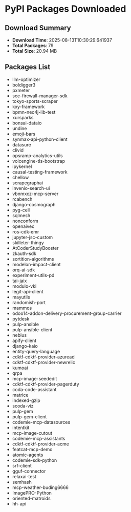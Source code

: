# PyPI Packages Downloaded

## Download Summary
- **Download Time**: 2025-08-13T10:30:29.641937
- **Total Packages**: 79
- **Total Size**: 20.94 MB

## Packages List
- llm-optimizer
- boldigger3
- pxmeter
- scc-firewall-manager-sdk
- tokyo-sports-scraper
- kxy-framework
- bpmn-neo4j-lib-test
- xursparks
- bonsai-dataio
- undine
- emoji-bars
- synmax-api-python-client
- datasure
- clivid
- opsramp-analytics-utils
- volcengine-tls-bootstrap
- ipykernel
- causal-testing-framework
- chellow
- scrapegraphai
- invenio-search-ui
- vbnmxcz-mcp-server
- rcabench
- django-cosmograph
- pyg-cell
- sqlmesh
- nonconform
- openaivec
- ros-cdk-emr
- jupyter-jsc-custom
- skilleter-thingy
- AtCoderStudyBooster
- zkauth-sdk
- sortition-algorithms
- modelon-impact-client
- orq-ai-sdk
- experiment-utils-pd
- tai-jaix
- modulo-vki
- legit-api-client
- mayutils
- randomish-port
- mammos
- odoo14-addon-delivery-procurement-group-carrier
- pytdesk
- pulp-ansible
- pulp-ansible-client
- nebius
- apify-client
- django-kaio
- entity-query-language
- cdktf-cdktf-provider-azuread
- cdktf-cdktf-provider-newrelic
- kumoai
- qrpa
- mcp-image-seededit
- cdktf-cdktf-provider-pagerduty
- coda-code-assistant
- matrice
- indexed-gzip
- scoda-viz
- pulp-gem
- pulp-gem-client
- codemie-mcp-datasources
- intentkit
- mcp-image-cutout
- codemie-mcp-assistants
- cdktf-cdktf-provider-acme
- featcat-mcp-demo
- atomic-agents
- codemie-sdk-python
- srf-client
- gguf-connector
- relaxai-test
- semhash
- mcp-weather-buding6666
- ImagePRO-Python
- oriented-matroids
- hh-api
